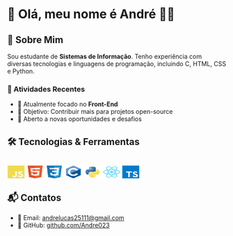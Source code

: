 # 👋 Olá, meu nome é André 👨‍💻

## 🚀 Sobre Mim

Sou estudante de **Sistemas de Informação**. Tenho experiência com diversas tecnologias e linguagens de programação, incluindo C, HTML, CSS e Python.

### 🔭 Atividades Recentes

- 🌱 Atualmente focado no **Front-End**
- 🎯 Objetivo: Contribuir mais para projetos open-source
- 💼 Aberto a novas oportunidades e desafios

## 🛠️ Tecnologias & Ferramentas

<div style="display: inline_block"><br>
  <img align="center" alt="Js" height="30" width="40" src="https://raw.githubusercontent.com/devicons/devicon/master/icons/javascript/javascript-plain.svg">
  <img align="center" alt="HTML" height="30" width="40" src="https://raw.githubusercontent.com/devicons/devicon/master/icons/html5/html5-original.svg">
  <img align="center" alt="CSS" height="30" width="40" src="https://raw.githubusercontent.com/devicons/devicon/master/icons/css3/css3-original.svg">
  <img align="center" alt="Python" height="30" width="40" src="https://raw.githubusercontent.com/devicons/devicon/master/icons/c/c-original.svg">
  <img align="center" alt="C" height="30" width="40" src="https://raw.githubusercontent.com/devicons/devicon/master/icons/python/python-original.svg">
  <img align="center" alt="C" height="30" width="40" src="https://raw.githubusercontent.com/devicons/devicon/master/icons/react/react-original.svg">
  <img align="center" alt="C" height="30" width="40" src="https://raw.githubusercontent.com/devicons/devicon/master/icons/typescript/typescript-original.svg">
</div>


## 📬 Contatos
- 📧 Email: [andrelucas25111@gmail.com](mailto:andrelucas25111@gmail.com)
- 🌟 GitHub: [github.com/Andre023](https://github.com/Andre023)
